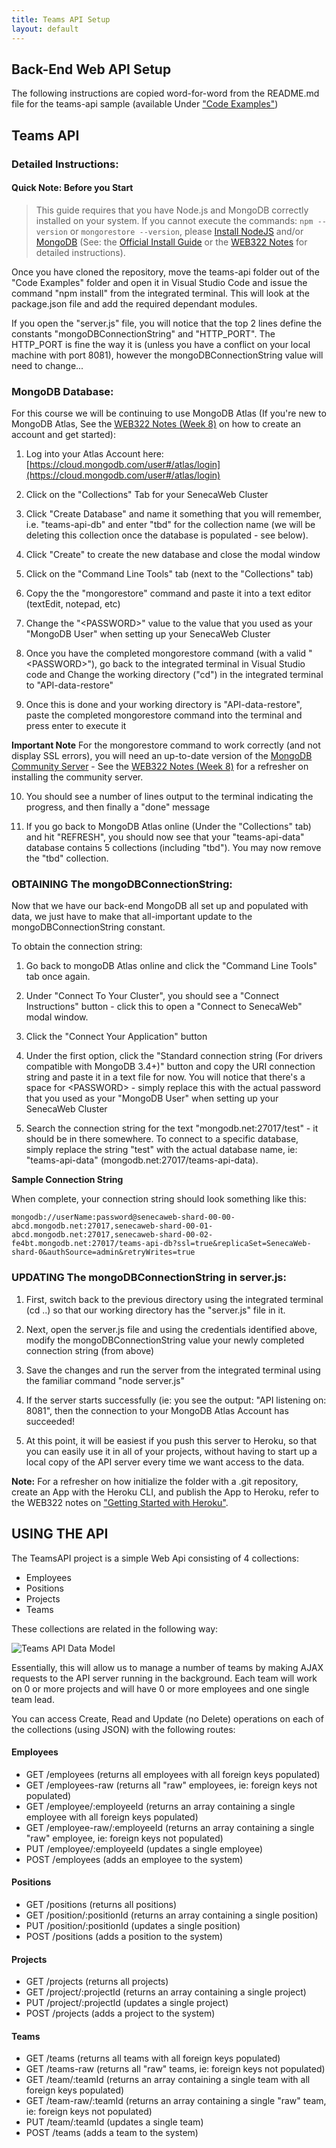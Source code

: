 ```yaml
---
title: Teams API Setup
layout: default
---
```


## Back-End Web API Setup

The following instructions are copied word-for-word from the README.md file for the teams-api sample (available Under <a href="https://github.com/sictweb/web422">"Code Examples"</a>)

## Teams API

<h3>Detailed Instructions:</h3>

<h4>Quick Note: Before you Start</h4>

> This guide requires that you have Node.js and MongoDB correctly installed on your system.  If you cannot execute the commands: `npm --version` or `mongorestore --version`, please [Install NodeJS](https://nodejs.org/) and/or [MongoDB](https://www.mongodb.com/) (See: the [Official Install Guide](https://docs.mongodb.com/manual/administration/install-community/) or the [WEB322 Notes](http://zenit.senecac.on.ca/~patrick.crawford/index.php/web322/course-notes/week8-class1/) for detailed instructions).

Once you have cloned the repository, move the teams-api folder out of the "Code Examples" folder and open it in Visual Studio Code and issue the command "npm install" from the integrated terminal.  This will look at the package.json file and add the required dependant modules.

If you open the "server.js" file, you will notice that the top 2 lines define the constants "mongoDBConnectionString" and "HTTP_PORT".  The HTTP_PORT is fine the way it is (unless you have a conflict on your local machine with port 8081), however the mongoDBConnectionString value will need to change...

### MongoDB Database:

For this course we will be continuing to use MongoDB Atlas (If you're new to MongoDB Atlas, See the [WEB322 Notes (Week 8)](http://zenit.senecac.on.ca/~patrick.crawford/index.php/web322/course-notes/week8-class1/) on how to create an account and get started):

1. Log into your Atlas Account here: [https://cloud.mongodb.com/user#/atlas/login](https://cloud.mongodb.com/user#/atlas/login)

2. Click on the "Collections" Tab for your SenecaWeb Cluster

3. Click "Create Database" and name it something that you will remember, i.e. "teams-api-db" and enter "tbd" for the collection name (we will be deleting this collection once the database is populated - see below).

4. Click "Create" to create the new database and close the modal window

5. Click on the "Command Line Tools" tab (next to the "Collections" tab)

6. Copy the the "mongorestore" command and paste it into a text editor (textEdit, notepad, etc)

7. Change the "&lt;PASSWORD&gt;" value to the value that you used as your "MongoDB User" when setting up your SenecaWeb Cluster

8. Once you have the completed mongorestore command (with a valid "&lt;PASSWORD&gt;"), go back to the integrated terminal in Visual Studio code and Change the working directory ("cd") in the integrated terminal to "API-data-restore"

9. Once this is done and your working directory is "API-data-restore", paste the completed mongorestore command into the terminal and press enter to execute it
  
  **Important Note** For the mongorestore command to work correctly (and not display SSL errors), you will need an up-to-date version of the [MongoDB Community Server](https://www.mongodb.com/download-center/community) - See the [WEB322 Notes (Week 8)](http://zenit.senecac.on.ca/~patrick.crawford/index.php/web322/course-notes/week8-class1/) for a refresher on installing the community server. 

10. You should see a number of lines output to the terminal indicating the progress, and then finally a "done" message

11. If you go back to MongoDB Atlas online (Under the "Collections" tab) and hit "REFRESH", you should now see that your "teams-api-data" database contains 5 collections (including "tbd").  You may now remove the "tbd" collection.

### OBTAINING The mongoDBConnectionString:

Now that we have our back-end MongoDB all set up and populated with data, we just have to make that all-important update to the mongoDBConnectionString constant.

To obtain the connection string:

1. Go back to mongoDB Atlas online and click the "Command Line Tools" tab once again.

2. Under "Connect To Your Cluster", you should see a "Connect Instructions" button - click this to open a "Connect to SenecaWeb" modal window.

3. Click the "Connect Your Application" button

4. Under the first option, click the "Standard connection string (For drivers compatible with MongoDB 3.4+)" button and copy the URI connection string and paste it in a text file for now. You will notice that there's a space for &lt;PASSWORD&gt; - simply replace this with the actual password that you used as your "MongoDB User" when setting up your SenecaWeb Cluster

5. Search the connection string for the text "mongodb.net:27017/test" - it should be in there somewhere. To connect to a specific database, simply replace the string "test" with the actual database name, ie: "teams-api-data" (mongodb.net:27017/teams-api-data).

**Sample Connection String**

When complete, your connection string should look something like this:

```
mongodb://userName:password@senecaweb-shard-00-00-abcd.mongodb.net:27017,senecaweb-shard-00-01-abcd.mongodb.net:27017,senecaweb-shard-00-02-fe4bt.mongodb.net:27017/teams-api-db?ssl=true&replicaSet=SenecaWeb-shard-0&authSource=admin&retryWrites=true
```

### UPDATING The mongoDBConnectionString in server.js:

1. First, switch back to the previous directory using the integrated terminal (cd ..) so that our working directory has the "server.js" file in it.

2. Next, open the server.js file and using the credentials identified above, modify the mongoDBConnectionString value your newly completed connection string (from above)

3. Save the changes and run the server from the integrated terminal using the familiar command "node server.js"

4. If the server starts successfully (ie: you see the output: "API listening on: 8081", then the connection to your MongoDB Atlas Account has succeeded!  

5.  At this point, it will be easiest if you push this server to Heroku, so that you can easily use it in all of your projects, without having to start up a local copy of the API server every time we want access to the data.  

**Note:** For a refresher on how initialize the folder with a .git repository, create an App with the Heroku CLI, and publish the App to Heroku, refer to the WEB322 notes on ["Getting Started with Heroku"](http://zenit.senecac.on.ca/~patrick.crawford/index.php/web322/course-notes/getting-started-with-heroku).

## USING THE API

The TeamsAPI project is a simple Web Api consisting of 4 collections:

* Employees
* Positions
* Projects
* Teams

These collections are related in the following way:

![Teams API Data Model](https://cdn.rawgit.com/sictweb/resources/2f4fa285/teams-api-model-2.png)

Essentially, this will allow us to manage a number of teams by making AJAX requests to the API server running in the background.  Each team will work on 0 or more projects and will have 0 or more employees and one single team lead.

You can access Create, Read and Update (no Delete) operations on each of the collections (using JSON) with the following routes:

#### Employees

* GET /employees (returns all employees with all foreign keys populated)
* GET /employees-raw (returns all "raw" employees, ie: foreign keys not populated)
* GET /employee/:employeeId (returns an array containing a single employee with all foreign keys populated)
* GET /employee-raw/:employeeId (returns an array containing a single "raw" employee, ie: foreign keys not populated)
* PUT /employee/:employeeId (updates a single employee)
* POST /employees (adds an employee to the system)

#### Positions

* GET /positions (returns all positions)
* GET /position/:positionId (returns an array containing a single position)
* PUT /position/:positionId (updates a single position)
* POST /positions (adds a position to the system)

#### Projects

* GET /projects (returns all projects)
* GET /project/:projectId (returns an array containing a single project)
* PUT /project/:projectId (updates a single project)
* POST /projects (adds a project to the system)

#### Teams

* GET /teams (returns all teams with all foreign keys populated)
* GET /teams-raw (returns all "raw" teams, ie: foreign keys not populated)
* GET /team/:teamId (returns an array containing a single team with all foreign keys populated)
* GET /team-raw/:teamId (returns an array containing a single "raw" team, ie: foreign keys not populated)
* PUT /team/:teamId (updates a single team)
* POST /teams (adds a team to the system)
